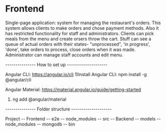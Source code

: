 # Frontend

Single-page application: system for managing the restaurant's orders. This system allows clients to make orders and chose payment methods. Also it has restricted functionality for staff and administrators.
Clients can pick meals from the menu and create orsers throw the cart. Stuff can see a queue of actual orders with their states- "unprocessed", 'in progress', 'done', take orders to process, close orders when it was made. Administrator can manage staff accounts and edit menu.

--------------- How to set up --------------------

Angular CLI:
https://angular.io/cli
1)Install Angular CLI: npm install -g @angular/cli

Angular Material:
https://material.angular.io/guide/getting-started
1) ng add @angular/material


--------------- Folder structure --------------------

Project -- Frontend -- e2e
                    -- node_modules
                    -- src
        -- Backend -- models
                   -- node_modules
        -- mongodb -- bin
